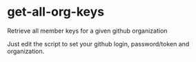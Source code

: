# get-all-org-keys
Retrieve all member keys for a given github organization

Just edit the script to set your github login, password/token and organization.
